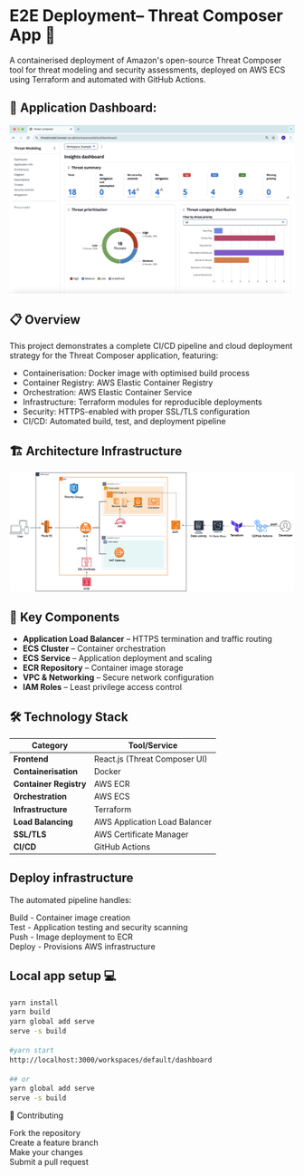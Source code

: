 # E2E Deployment– Threat Composer App 🚀

A containerised deployment of Amazon's open-source Threat Composer tool for threat modeling and security assessments, deployed on AWS ECS using Terraform and automated with GitHub Actions.

## 📸 Application Dashboard:
![App Screenshot](images/app-ui.png)


## 📋 Overview
This project demonstrates a complete CI/CD pipeline and cloud deployment strategy for the Threat Composer application, featuring:

- Containerisation: Docker image with optimised build process
- Container Registry: AWS Elastic Container Registry
- Orchestration: AWS Elastic Container Service
- Infrastructure: Terraform modules for reproducible deployments
- Security: HTTPS-enabled with proper SSL/TLS configuration
- CI/CD: Automated build, test, and deployment pipeline

## 🏗️ Architecture Infrastructure 

![alt text](images/architecturaldiagram.png)

## 🔑 Key Components

- **Application Load Balancer** – HTTPS termination and traffic routing  
- **ECS Cluster** – Container orchestration  
- **ECS Service** – Application deployment and scaling  
- **ECR Repository** – Container image storage  
- **VPC & Networking** – Secure network configuration  
- **IAM Roles** – Least privilege access control  

## 🛠️ Technology Stack

| Category            | Tool/Service                        |
|---------------------|-------------------------------------|
| **Frontend**        | React.js (Threat Composer UI)       |
| **Containerisation**| Docker                              |
| **Container Registry** | AWS ECR                          |
| **Orchestration**   | AWS ECS                             |
| **Infrastructure**  | Terraform                           |
| **Load Balancing**  | AWS Application Load Balancer       |
| **SSL/TLS**         | AWS Certificate Manager             |
| **CI/CD**           | GitHub Actions                      |

## Deploy infrastructure

The automated pipeline handles:

Build - Container image creation  
Test - Application testing and security scanning  
Push - Image deployment to ECR  
Deploy - Provisions AWS infrastructure

## Local app setup 💻

```bash
yarn install
yarn build
yarn global add serve
serve -s build

#yarn start
http://localhost:3000/workspaces/default/dashboard

## or
yarn global add serve
serve -s build
```

🤝 Contributing

Fork the repository  
Create a feature branch  
Make your changes  
Submit a pull request

